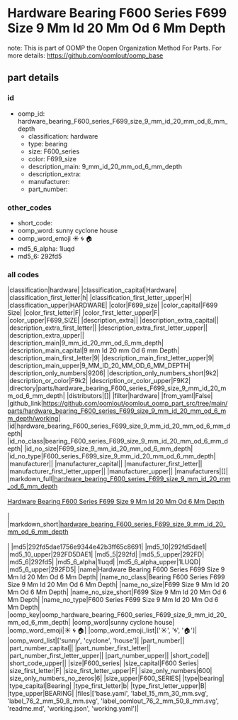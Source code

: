 # Hardware Bearing F600 Series F699 Size 9 Mm Id 20 Mm Od 6 Mm Depth  

note: This is part of OOMP the Oopen Organization Method For Parts. For more details: https://github.com/oomlout/oomp_base

##  part details





### id
* oomp_id: hardware_bearing_F600_series_F699_size_9_mm_id_20_mm_od_6_mm_depth
  * classification: hardware
  * type: bearing
  * size: F600_series
  * color: F699_size
  * description_main: 9_mm_id_20_mm_od_6_mm_depth
  * description_extra: 
  * manufacturer: 
  * part_number: 

### other_codes
* short_code: 
* oomp_word: sunny cyclone house
* oomp_word_emoji :sunny: :cyclone: :house:
* md5_6_alpha: 1luqd
* md5_6: 292fd5

### all codes 
|classification|hardware|
|classification_capital|Hardware|
|classification_first_letter|h|
|classification_first_letter_upper|H|
|classification_upper|HARDWARE|
|color|F699_size|
|color_capital|F699 Size|
|color_first_letter|F|
|color_first_letter_upper|F|
|color_upper|F699_SIZE|
|description_extra||
|description_extra_capital||
|description_extra_first_letter||
|description_extra_first_letter_upper||
|description_extra_upper||
|description_main|9_mm_id_20_mm_od_6_mm_depth|
|description_main_capital|9 mm Id 20 mm Od 6 mm Depth|
|description_main_first_letter|9|
|description_main_first_letter_upper|9|
|description_main_upper|9_MM_ID_20_MM_OD_6_MM_DEPTH|
|description_only_numbers|9206|
|description_only_numbers_short|9k2|
|description_or_color|F9k2|
|description_or_color_upper|F9K2|
|directory|parts/hardware_bearing_F600_series_F699_size_9_mm_id_20_mm_od_6_mm_depth|
|distributors|[]|
|filter|hardware|
|from_yaml|False|
|github_link|https://github.com/oomlout/oomlout_oomp_part_src/tree/main/parts/hardware_bearing_F600_series_F699_size_9_mm_id_20_mm_od_6_mm_depth/working|
|id|hardware_bearing_F600_series_F699_size_9_mm_id_20_mm_od_6_mm_depth|
|id_no_class|bearing_F600_series_F699_size_9_mm_id_20_mm_od_6_mm_depth|
|id_no_size|F699_size_9_mm_id_20_mm_od_6_mm_depth|
|id_no_type|F600_series_F699_size_9_mm_id_20_mm_od_6_mm_depth|
|manufacturer||
|manufacturer_capital||
|manufacturer_first_letter||
|manufacturer_first_letter_upper||
|manufacturer_upper||
|manufacturers|[]|
|markdown_full|[hardware_bearing_F600_series_F699_size_9_mm_id_20_mm_od_6_mm_depth](https://github.com/oomlout/oomlout_oomp_part_src/tree/main/parts/hardware_bearing_F600_series_F699_size_9_mm_id_20_mm_od_6_mm_depth/working)<br>[](https://github.com/oomlout/oomlout_oomp_part_src/tree/main/parts/hardware_bearing_F600_series_F699_size_9_mm_id_20_mm_od_6_mm_depth/working)<br>[Hardware Bearing F600 Series F699 Size 9 Mm Id 20 Mm Od 6 Mm Depth](https://github.com/oomlout/oomlout_oomp_part_src/tree/main/parts/hardware_bearing_F600_series_F699_size_9_mm_id_20_mm_od_6_mm_depth/working)<br><br>|
|markdown_short|[hardware_bearing_F600_series_F699_size_9_mm_id_20_mm_od_6_mm_depth](https://github.com/oomlout/oomlout_oomp_part_src/tree/main/parts/hardware_bearing_F600_series_F699_size_9_mm_id_20_mm_od_6_mm_depth/working)<br><br>|
|md5|292fd5dae1756e9344e42b3ff65c8691|
|md5_10|292fd5dae1|
|md5_10_upper|292FD5DAE1|
|md5_5|292fd|
|md5_5_upper|292FD|
|md5_6|292fd5|
|md5_6_alpha|1luqd|
|md5_6_alpha_upper|1LUQD|
|md5_6_upper|292FD5|
|name|Hardware Bearing F600 Series F699 Size 9 Mm Id 20 Mm Od 6 Mm Depth|
|name_no_class|Bearing F600 Series F699 Size 9 Mm Id 20 Mm Od 6 Mm Depth|
|name_no_size|F699 Size 9 Mm Id 20 Mm Od 6 Mm Depth|
|name_no_size_short|F699 Size 9 Mm Id 20 Mm Od 6 Mm Depth|
|name_no_type|F600 Series F699 Size 9 Mm Id 20 Mm Od 6 Mm Depth|
|oomp_key|oomp_hardware_bearing_F600_series_F699_size_9_mm_id_20_mm_od_6_mm_depth|
|oomp_word|sunny cyclone house|
|oomp_word_emoji|:sunny: :cyclone: :house:|
|oomp_word_emoji_list|[':sunny:', ':cyclone:', ':house:']|
|oomp_word_list|['sunny', 'cyclone', 'house']|
|part_number||
|part_number_capital||
|part_number_first_letter||
|part_number_first_letter_upper||
|part_number_upper||
|short_code||
|short_code_upper||
|size|F600_series|
|size_capital|F600 Series|
|size_first_letter|F|
|size_first_letter_upper|F|
|size_only_numbers|600|
|size_only_numbers_no_zeros|6|
|size_upper|F600_SERIES|
|type|bearing|
|type_capital|Bearing|
|type_first_letter|b|
|type_first_letter_upper|B|
|type_upper|BEARING|
|files|['base.yaml', 'label_15_mm_30_mm.svg', 'label_76_2_mm_50_8_mm.svg', 'label_oomlout_76_2_mm_50_8_mm.svg', 'readme.md', 'working.json', 'working.yaml']|
